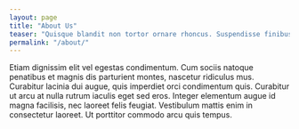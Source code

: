 ```yaml
---
layout: page
title: "About Us"
teaser: "Quisque blandit non tortor ornare rhoncus. Suspendisse finibus mollis cursus. Sed et tellus eget nulla tincidunt mollis vel in justo. Pellentesque vel eros ut leo venenatis tristique."
permalink: "/about/"
---
```

Etiam dignissim elit vel egestas condimentum. Cum sociis natoque penatibus et magnis dis parturient montes, nascetur ridiculus mus. Curabitur lacinia dui augue, quis imperdiet orci condimentum quis. Curabitur ut arcu at nulla rutrum iaculis eget sed eros. Integer elementum augue id magna facilisis, nec laoreet felis feugiat. Vestibulum mattis enim in consectetur laoreet. Ut porttitor commodo arcu quis tempus.
